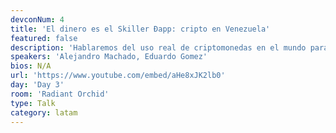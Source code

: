 ```yaml
---
devconNum: 4
title: 'El dinero es el Skiller Ðapp: cripto en Venezuela'
featured: false
description: 'Hablaremos del uso real de criptomonedas en el mundo para evitar controles de forex, preservar la riqueza propia mientras huimos de un régimen autoritario y escapamos de la hiperinflación.  Venezuela se encuentra en una profunda crisis económica de su propia forma: la impresión implacable de dinero y las desastrosas políticas fiscales han llevado al país al borde del colapso.  Eduardo contará su propia historia de personas que utilizan criptomoneda como un almacén de valor y medio de intercambio imparable. Tiene algunas historias de personas que fueron blanco de la policía secreta corrupta sólo por usar criptomonedas.  Alejandro presentará la Iniciativa de Dinero Abierto y sus investigaciones sobre cómo permitir que los venezolanos tengan acceso a ese dinero a diferencia del moribundo bolívar, no se depreciará consistentemente más del 50%+ cada mes, y que cualquiera podría usar.   Permitir la adopción de criptomonedas en Venezuela debe ser un esfuerzo en equipo de toda la comunidad criptográfica: entidades como BitcoinVenezuela. om ya están haciendo un buen trabajo, y su escala será posible gracias al apoyo de proyectos como Zcash y MakerDAO.'
speakers: 'Alejandro Machado, Eduardo Gomez'
bios: N/A
url: 'https://www.youtube.com/embed/aHe8xJK2lb0'
day: 'Day 3'
room: 'Radiant Orchid'
type: Talk
category: latam
---
```


